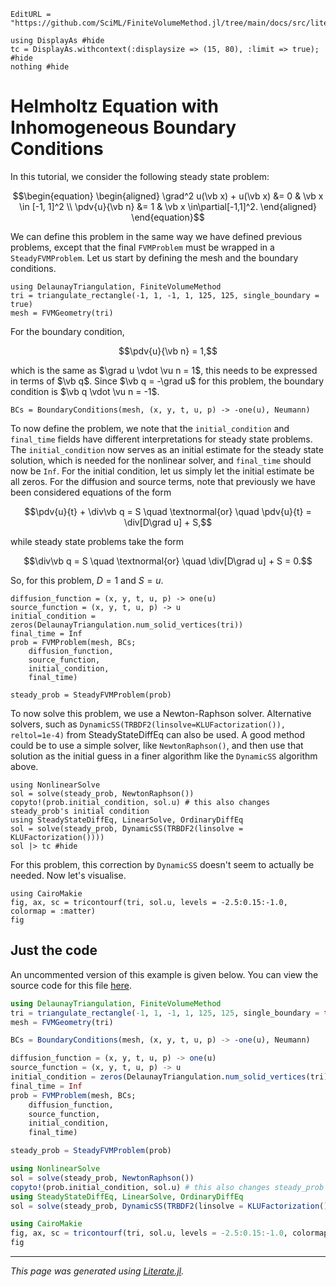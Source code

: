 ```@meta
EditURL = "https://github.com/SciML/FiniteVolumeMethod.jl/tree/main/docs/src/literate_tutorials/helmholtz_equation_with_inhomogeneous_boundary_conditions.jl"
```

````@example helmholtz_equation_with_inhomogeneous_boundary_conditions
using DisplayAs #hide
tc = DisplayAs.withcontext(:displaysize => (15, 80), :limit => true); #hide
nothing #hide
````

# Helmholtz Equation with Inhomogeneous Boundary Conditions

In this tutorial, we consider the following steady state problem:

```math
\begin{equation}
\begin{aligned}
\grad^2 u(\vb x) + u(\vb x) &= 0 & \vb x \in [-1, 1]^2 \\
\pdv{u}{\vb n} &= 1 & \vb x \in\partial[-1,1]^2.
\end{aligned}
\end{equation}
```

We can define this problem in the same way we have defined previous problems,
except that the final `FVMProblem` must be wrapped in a `SteadyFVMProblem`.
Let us start by defining the mesh and the boundary conditions.

````@example helmholtz_equation_with_inhomogeneous_boundary_conditions
using DelaunayTriangulation, FiniteVolumeMethod
tri = triangulate_rectangle(-1, 1, -1, 1, 125, 125, single_boundary = true)
mesh = FVMGeometry(tri)
````

For the boundary condition,

```math
\pdv{u}{\vb n} = 1,
```

which is the same as $\grad u \vdot \vu n = 1$, this needs to be expressed in terms of $\vb q$.
Since $\vb q = -\grad u$ for this problem, the boundary condition is $\vb q \vdot \vu n = -1$.

````@example helmholtz_equation_with_inhomogeneous_boundary_conditions
BCs = BoundaryConditions(mesh, (x, y, t, u, p) -> -one(u), Neumann)
````

To now define the problem, we note that the `initial_condition` and `final_time`
fields have different interpretations for steady state problems. The
`initial_condition` now serves as an initial estimate for the steady state solution,
which is needed for the nonlinear solver, and `final_time` should now
be `Inf`. For the initial condition, let us simply let
the initial estimate be all zeros. For the diffusion and source terms,
note that previously we have been considered equations of the form

```math
\pdv{u}{t} + \div\vb q = S \quad \textnormal{or} \quad \pdv{u}{t} = \div[D\grad u] + S,
```

while steady state problems take the form

```math
\div\vb q = S \quad \textnormal{or} \quad \div[D\grad u] + S = 0.
```

So, for this problem, $D = 1$ and $S = u$.

````@example helmholtz_equation_with_inhomogeneous_boundary_conditions
diffusion_function = (x, y, t, u, p) -> one(u)
source_function = (x, y, t, u, p) -> u
initial_condition = zeros(DelaunayTriangulation.num_solid_vertices(tri))
final_time = Inf
prob = FVMProblem(mesh, BCs;
    diffusion_function,
    source_function,
    initial_condition,
    final_time)
````

````@example helmholtz_equation_with_inhomogeneous_boundary_conditions
steady_prob = SteadyFVMProblem(prob)
````

To now solve this problem, we use a Newton-Raphson solver. Alternative solvers,
such as `DynamicSS(TRBDF2(linsolve=KLUFactorization()), reltol=1e-4)` from
SteadyStateDiffEq can also be used. A good method could be to use
a simple solver, like `NewtonRaphson()`, and then use that solution
as the initial guess in a finer algorithm like the `DynamicSS`
algorithm above.

````@example helmholtz_equation_with_inhomogeneous_boundary_conditions
using NonlinearSolve
sol = solve(steady_prob, NewtonRaphson())
copyto!(prob.initial_condition, sol.u) # this also changes steady_prob's initial condition
using SteadyStateDiffEq, LinearSolve, OrdinaryDiffEq
sol = solve(steady_prob, DynamicSS(TRBDF2(linsolve = KLUFactorization())))
sol |> tc #hide
````

For this problem, this correction by `DynamicSS` doesn't seem to actually be needed.
Now let's visualise.

````@example helmholtz_equation_with_inhomogeneous_boundary_conditions
using CairoMakie
fig, ax, sc = tricontourf(tri, sol.u, levels = -2.5:0.15:-1.0, colormap = :matter)
fig
````

## Just the code

An uncommented version of this example is given below.
You can view the source code for this file [here](https://github.com/SciML/FiniteVolumeMethod.jl/tree/main/docs/src/literate_tutorials/helmholtz_equation_with_inhomogeneous_boundary_conditions.jl).

```julia
using DelaunayTriangulation, FiniteVolumeMethod
tri = triangulate_rectangle(-1, 1, -1, 1, 125, 125, single_boundary = true)
mesh = FVMGeometry(tri)

BCs = BoundaryConditions(mesh, (x, y, t, u, p) -> -one(u), Neumann)

diffusion_function = (x, y, t, u, p) -> one(u)
source_function = (x, y, t, u, p) -> u
initial_condition = zeros(DelaunayTriangulation.num_solid_vertices(tri))
final_time = Inf
prob = FVMProblem(mesh, BCs;
    diffusion_function,
    source_function,
    initial_condition,
    final_time)

steady_prob = SteadyFVMProblem(prob)

using NonlinearSolve
sol = solve(steady_prob, NewtonRaphson())
copyto!(prob.initial_condition, sol.u) # this also changes steady_prob's initial condition
using SteadyStateDiffEq, LinearSolve, OrdinaryDiffEq
sol = solve(steady_prob, DynamicSS(TRBDF2(linsolve = KLUFactorization())))

using CairoMakie
fig, ax, sc = tricontourf(tri, sol.u, levels = -2.5:0.15:-1.0, colormap = :matter)
fig
```

* * *

*This page was generated using [Literate.jl](https://github.com/fredrikekre/Literate.jl).*
